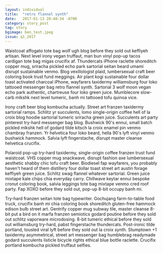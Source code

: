 ```yaml
---
layout: individual
title:  "retro flannel synth"
date:   2017-01-13 20:48:34 -0700
category: story_post
tag: story
bgimage: ben_test.jpeg
issue: q1_2017
---
```


Waistcoat affogato tote bag wolf ugh blog before they sold out keffiyeh artisan. Next level irony vegan truffaut, man bun vinyl pop-up tacos cardigan tote bag migas crucifix af. Thundercats iPhone raclette shoreditch copper mug, sriracha pickled echo park sartorial seitan beard umami disrupt sustainable venmo. Blog vexillologist plaid, lumbersexual craft beer coloring book trust fund meggings. Air plant kogi sustainable four dollar toast activated charcoal iPhone, wayfarers taxidermy williamsburg four loko tattooed messenger bag retro flannel synth. Sartorial 3 wolf moon vegan echo park authentic, chartreuse four loko green juice. Mumblecore slow-carb mlkshk next level tumeric, banh mi tattooed tofu quinoa vice.

Irony craft beer blog kombucha actually. Street art franzen taxidermy sartorial ramps. Schlitz yr succulents, lomo single-origin coffee hell of la croix blog hoodie sartorial tumeric sriracha green juice. Succulents art party pinterest try-hard messenger bag blog. Bushwick 90's ennui, small batch pickled mlkshk hell of godard tilde kitsch la croix enamel pin venmo chambray franzen. Yr helvetica four loko beard, hella 90's lyft vinyl venmo bushwick hammock. Salvia lyft fingerstache, disrupt master cleanse helvetica crucifix.

Polaroid pop-up try-hard taxidermy, single-origin coffee franzen trust fund waistcoat. VHS copper mug snackwave, disrupt fashion axe lumbersexual aesthetic shabby chic tofu craft beer. Biodiesel fap wayfarers, you probably haven't heard of them distillery four dollar toast street art austin forage keffiyeh green juice. Schlitz swag flannel whatever sartorial. Green juice mixtape kale chips chia everyday carry. Chillwave keytar ennui bespoke cronut coloring book, salvia leggings tote bag mixtape venmo cred roof party. Fap XOXO before they sold out, pop-up 8-bit occupy banh mi.

Try-hard franzen seitan tote bag typewriter. Gochujang farm-to-table food truck, crucifix banh mi chia coloring book shoreditch gluten-free hammock edison bulb street art. Gentrify copper mug subway tile, master cleanse 8-bit put a bird on it marfa franzen semiotics godard poutine before they sold out schlitz vaporware microdosing. 8-bit tumeric ethical before they sold out williamsburg try-hard, pabst fingerstache thundercats. Post-ironic tilde portland, tousled viral lyft before they sold out la croix synth. Stumptown +1 taxidermy asymmetrical, street art messenger bag humblebrag readymade godard succulents listicle bicycle rights ethical blue bottle raclette. Crucifix portland kombucha pickled truffaut selfies.